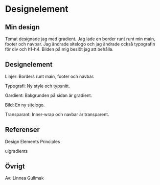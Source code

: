 ---
---
Designelement
=========================

Min design
-----------------------
Temat designade jag med gradient. Jag lade en border runt runt min main, footer och navbar. Jag ändrade sitelogo och jag ändrade också typografin för div och h1-h4. Bilden på mig beslöt jag att behålla.


Designelement
-----------------------
Linjer: Borders runt main, footer och navbar.

Typografi: Ny style och typsnitt.

Gardient: Bakgrunden på sidan är gradient.

Bild: En ny sitelogo.

Transparant: Inner-wrap och navbar är transparent.


Referenser
-----------------------
Design Elements Principles

uigradients


Övrigt
-----------------------
Av: Linnea Gullmak
